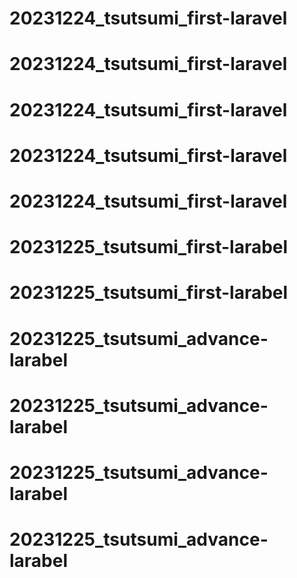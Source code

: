 # 20231224_tsutsumi_first-laravel
# 20231224_tsutsumi_first-laravel
# 20231224_tsutsumi_first-laravel
# 20231224_tsutsumi_first-laravel
# 20231224_tsutsumi_first-laravel
# 20231225_tsutsumi_first-larabel
# 20231225_tsutsumi_first-larabel
# 20231225_tsutsumi_advance-larabel
# 20231225_tsutsumi_advance-larabel
# 20231225_tsutsumi_advance-larabel
# 20231225_tsutsumi_advance-larabel
